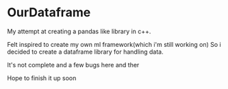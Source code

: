 # OurDataframe
My attempt at creating a pandas like library in c++. 

Felt inspired to create my own ml framework(which i'm still working on)
So i decided to create a dataframe library for handling data.

It's not complete and a few bugs here and ther

Hope to finish it up soon
